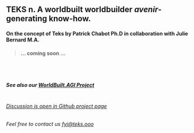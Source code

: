 ## **TEKS** n. A worldbuilt worldbuilder *avenir*-generating know-how.

#### On the concept of Teks by Patrick Chabot Ph.D in collaboration with Julie Bernard M.A.

> #### ... coming soon ...

##### <br><br><br>See also our [WorldBuilt.AGI Project](http://www.worldbuilt.ai)

###### <br>[Discussion is open in Github project page](https://github.com/julie-technilab-design/teks-fyi/discussions)
###### Feel free to contact us <fyi@teks.ooo>
